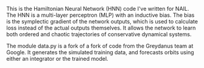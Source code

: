 This is the Hamiltonian Neural Network (HNN) code I've written for NAIL.  The HNN is a multi-layer perceptron (MLP) with an inductive bias.  The bias is the symplectic gradient of the network outputs, which is used to calculate loss instead of the actual outputs themselves.  It allows the network to learn both ordered and chaotic trajectories of conservative dynamical systems.

The module data.py is a fork of a fork of code from the Greydanus team at Google.  It generates the simulated training data, and forecasts orbits using either an integrator or the trained model.
